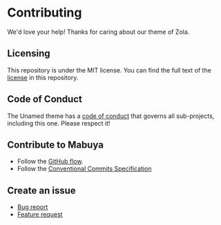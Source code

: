 # Contributing

We'd love your help! Thanks for caring about our theme of Zola.

## Licensing

This repository is under the MIT license. You can find the full text of the [license](./LICENSE) in this repository.

## Code of Conduct

The Unamed theme has a [code of conduct](./CODE_OF_CONDUCT.md) that governs all sub-projects, including this one. Please respect it!

## Contribute to Mabuya

- Follow the [GitHub flow](https://guides.github.com/introduction/flow/).
- Follow the [Conventional Commits Specification](https://www.conventionalcommits.org/en/v1.0.0/)

## Create an issue

- [Bug report](https://github.com/semanticdata/mabuya/issues/new?template=bug-report---.md)
- [Feature request](https://github.com/semanticdata/mabuya/issues/new?template=feature-request---.md)
